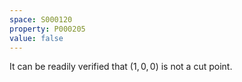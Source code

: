 ```yaml
---
space: S000120
property: P000205
value: false
---
```


It can be readily verified that $(1,0,0)$ is not a cut point.
